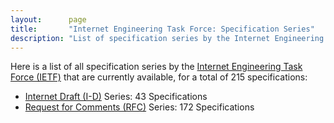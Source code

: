 ```yaml
---
layout:      page
title:       "Internet Engineering Task Force: Specification Series"
description: "List of specification series by the Internet Engineering Task Force (IETF/)"
---
```


Here is a list of all specification series by the [Internet Engineering Task Force (IETF)](http://www.ietf.org/) that are currently available, for a total of 215 specifications:

  * [Internet Draft (I-D)](I-D/) Series: 43 Specifications
  * [Request for Comments (RFC)](RFC/) Series: 172 Specifications
